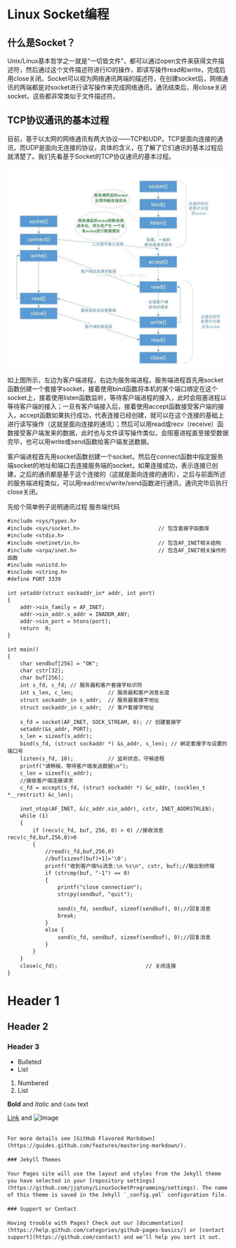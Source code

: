 # Linux Socket编程

## 什么是Socket？

Unix/Linux基本哲学之一就是“一切皆文件”，都可以通过open文件来获得文件描述符，然后通过这个文件描述符进行IO的操作，即读写操作read和write，完成后用close关闭。Socket可以视为网络通讯两端的描述符，在创建socket后，网络通讯的两端都是对socket进行读写操作来完成网络通讯，通讯结束后，用close关闭socket。这些都非常类似于文件描述符。

## TCP协议通讯的基本过程

目前，基于以太网的网络通讯有两大协议——TCP和UDP。TCP是面向连接的通讯，而UDP是面向无连接的协议，具体的含义，在了解了它们通讯的基本过程后就清楚了。我们先看基于Socket的TCP协议通讯的基本过程。

![Image](/tcp.png)

如上图所示，左边为客户端进程，右边为服务端进程。服务端进程首先用socket函数创建一个套接字socket，接着使用bind函数将本机的某个端口绑定在这个socket上，接着使用listen函数监听，等待客户端进程的接入，此时会阻塞进程以等待客户端的接入；一旦有客户端接入后，接着使用accept函数接受客户端的接入，accept函数如果执行成功，代表连接已经创建，就可以在这个连接的基础上进行读写操作（这就是面向连接的通讯）；然后可以用read或recv（receive）函数接受客户端发来的数据，此时也与文件读写操作类似，会阻塞进程直至接受数据完毕，也可以用write或send函数给客户端发送数据。

客户端进程首先用socket函数创建一个socket，然后在connect函数中指定服务端socket的地址和端口去连接服务端的socket，如果连接成功，表示连接已创建，之后的通讯都是基于这个连接的（这就是面向连接的通讯），之后与前面所述的服务端进程类似，可以用read/recv/write/send函数进行通讯，通讯完毕后执行close关闭。

先给个简单例子说明通讯过程
服务端代码
```
#include <sys/types.h>
#include <sys/socket.h>							// 包含套接字函数库
#include <stdio.h>
#include <netinet/in.h>							// 包含AF_INET相关结构
#include <arpa/inet.h>							// 包含AF_INET相关操作的函数
#include <unistd.h>
#include <string.h>
#define PORT 3339

int setaddr(struct sockaddr_in* addr, int port)
{
	addr->sin_family = AF_INET;
	addr->sin_addr.s_addr = INADDR_ANY;
	addr->sin_port = htons(port);
	return  0;
}

int main()
{
	char sendbuf[256] = "OK";
	char cstr[32];
	char buf[256];
	int s_fd, c_fd;	// 服务器和客户套接字标识符
	int s_len, c_len;			// 服务器和客户消息长度
	struct sockaddr_in s_addr;	// 服务器套接字地址
	struct sockaddr_in c_addr;	// 客户套接字地址

	s_fd = socket(AF_INET, SOCK_STREAM, 0);	// 创建套接字
	setaddr(&s_addr, PORT);
	s_len = sizeof(s_addr);
	bind(s_fd, (struct sockaddr *) &s_addr, s_len);	// 綁定套接字与设置的端口号
	listen(s_fd, 10);			// 监听状态，守候进程
	printf("请稍候，等待客户端发送数据\n");
	c_len = sizeof(c_addr);
	//接收客户端连接请求
	c_fd = accept(s_fd, (struct sockaddr *) &c_addr, (socklen_t *__restrict) &c_len);

	inet_ntop(AF_INET, &(c_addr.sin_addr), cstr, INET_ADDRSTRLEN);
	while (1) 
	{
		if (recv(c_fd, buf, 256, 0) > 0) //接收消息recv(c_fd,buf,256,0)>0
		{
			//read(c_fd,buf,256,0)
			//buf[sizeof(buf)+1]='\0';
			printf("收到客户端%s消息:\n %s\n", cstr, buf);//输出到终端
			if (strcmp(buf, "-1") == 0)
			{
				printf("close connection");
				strcpy(sendbuf, "quit");

				send(c_fd, sendbuf, sizeof(sendbuf), 0);//回复消息
				break;
			}
			else {
				send(c_fd, sendbuf, sizeof(sendbuf), 0);//回复消息
			}
		}
	}
	close(c_fd);							// 关闭连接
}
```

# Header 1
## Header 2
### Header 3

- Bulleted
- List

1. Numbered
2. List

**Bold** and _Italic_ and `Code` text

[Link](url) and ![Image](src)
```

For more details see [GitHub Flavored Markdown](https://guides.github.com/features/mastering-markdown/).

### Jekyll Themes

Your Pages site will use the layout and styles from the Jekyll theme you have selected in your [repository settings](https://github.com/jjqtony/LinuxSocketProgramming/settings). The name of this theme is saved in the Jekyll `_config.yml` configuration file.

### Support or Contact

Having trouble with Pages? Check out our [documentation](https://help.github.com/categories/github-pages-basics/) or [contact support](https://github.com/contact) and we’ll help you sort it out.
